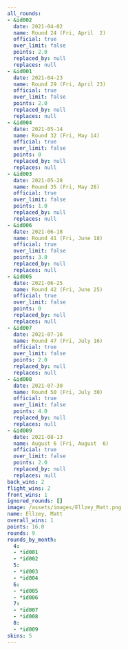 ```yaml
---
all_rounds:
- &id002
  date: 2021-04-02
  name: Round 24 (Fri, April  2)
  official: true
  over_limit: false
  points: 2.0
  replaced_by: null
  replaces: null
- &id001
  date: 2021-04-23
  name: Round 29 (Fri, April 23)
  official: true
  over_limit: false
  points: 2.0
  replaced_by: null
  replaces: null
- &id004
  date: 2021-05-14
  name: Round 32 (Fri, May 14)
  official: true
  over_limit: false
  points: 0
  replaced_by: null
  replaces: null
- &id003
  date: 2021-05-28
  name: Round 35 (Fri, May 28)
  official: true
  over_limit: false
  points: 1.0
  replaced_by: null
  replaces: null
- &id006
  date: 2021-06-18
  name: Round 41 (Fri, June 18)
  official: true
  over_limit: false
  points: 3.0
  replaced_by: null
  replaces: null
- &id005
  date: 2021-06-25
  name: Round 42 (Fri, June 25)
  official: true
  over_limit: false
  points: 0
  replaced_by: null
  replaces: null
- &id007
  date: 2021-07-16
  name: Round 47 (Fri, July 16)
  official: true
  over_limit: false
  points: 2.0
  replaced_by: null
  replaces: null
- &id008
  date: 2021-07-30
  name: Round 50 (Fri, July 30)
  official: true
  over_limit: false
  points: 4.0
  replaced_by: null
  replaces: null
- &id009
  date: 2021-08-13
  name: August 6 (Fri, August  6)
  official: true
  over_limit: false
  points: 2.0
  replaced_by: null
  replaces: null
back_wins: 2
flight_wins: 2
front_wins: 1
ignored_rounds: []
image: /assets/images/Ellzey_Matt.png
name: Ellzey, Matt
overall_wins: 1
points: 16.0
rounds: 9
rounds_by_month:
  4:
  - *id001
  - *id002
  5:
  - *id003
  - *id004
  6:
  - *id005
  - *id006
  7:
  - *id007
  - *id008
  8:
  - *id009
skins: 5
---
```

